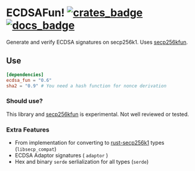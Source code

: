 # ECDSAFun! [![crates_badge]][crates_url] [![docs_badge]][docs_url] 

[docs_badge]: https://docs.rs/ecdsa_fun/badge.svg
[docs_url]: https://docs.rs/ecdsa_fun
[crates_badge]: https://img.shields.io/crates/v/ecdsa_fun.svg
[crates_url]: https://crates.io/crates/ecdsa_fun

Generate and verify ECDSA signatures on secp256k1.
Uses [secp256kfun].

## Use

``` toml
[dependencies]
ecdsa_fun = "0.6"
sha2 = "0.9" # You need a hash function for nonce derivation
```

### Should use?

This library and [secp256kfun] is experimental.
Not well reviewed or tested.

### Extra Features

- From implementation for converting to [rust-secp256k1] types (`libsecp_compat`)
- ECDSA Adaptor signatures ( `adaptor` )
- Hex and binary `serde` serlialization for all types (`serde`)

[secp256kfun]: https://docs.rs/secp256kfun
[rust-secp256k1]: https://github.com/rust-bitcoin/rust-secp256k1/ 

